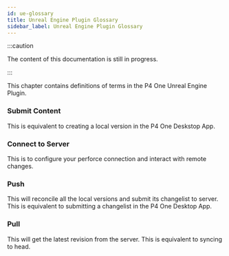 ```yaml
---
id: ue-glossary
title: Unreal Engine Plugin Glossary
sidebar_label: Unreal Engine Plugin Glossary
---
```


:::caution

The content of this documentation is still in progress.

:::

This chapter contains definitions of terms in the P4 One Unreal Engine Plugin.

### Submit Content
This is equivalent to creating a local version in the P4 One Deskstop App.


### Connect to Server
This is to configure your perforce connection and interact with remote changes.

### Push
This will reconcile all the local versions and submit its changelist to server. This is equivalent to submitting a changelist in the P4 One Desktop App.

### Pull
This will get the latest revision from the server. This is equivalent to syncing to head.

